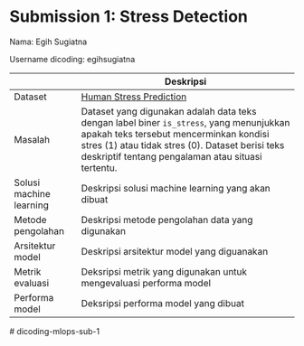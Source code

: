 # Submission 1: Stress Detection

Nama: Egih Sugiatna

Username dicoding: egihsugiatna

|                         | Deskripsi                                                                                                                                                                                                                                     |
| ----------------------- | --------------------------------------------------------------------------------------------------------------------------------------------------------------------------------------------------------------------------------------------- |
| Dataset                 | [Human Stress Prediction](https://www.kaggle.com/datasets/kreeshrajani/human-stress-prediction)                                                                                                                                                  |
| Masalah                 | Dataset yang digunakan adalah data teks dengan label biner `is_stress`, yang menunjukkan apakah teks tersebut mencerminkan kondisi stres (1) atau tidak stres (0). Dataset berisi teks deskriptif tentang pengalaman atau situasi tertentu. |
| Solusi machine learning | Deskripsi solusi machine learning yang akan dibuat                                                                                                                                                                                            |
| Metode pengolahan       | Deskripsi metode pengolahan data yang digunakan                                                                                                                                                                                               |
| Arsitektur model        | Deskripsi arsitektur model yang diguanakan                                                                                                                                                                                                    |
| Metrik evaluasi         | Deksripsi metrik yang digunakan untuk mengevaluasi performa model                                                                                                                                                                             |
| Performa model          | Deksripsi performa model yang dibuat                                                                                                                                                                                                          |
#   d i c o d i n g - m l o p s - s u b - 1  
 